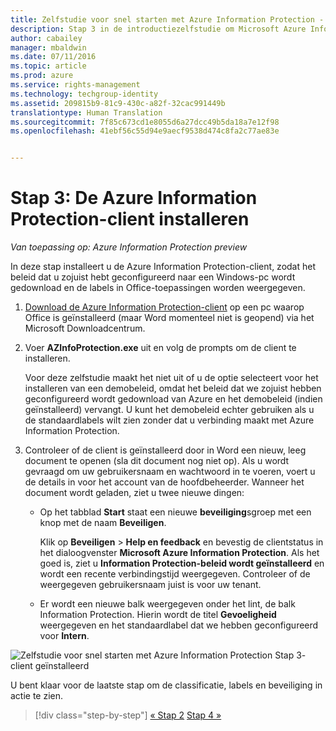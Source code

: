 ```yaml
---
title: Zelfstudie voor snel starten met Azure Information Protection - Stap 3 | Azure Rights Management
description: Stap 3 in de introductiezelfstudie om Microsoft Azure Information Protection snel uit te proberen voor uw organisatie, met slechts 4 stappen die minder dan 15 minuten duren.
author: cabailey
manager: mbaldwin
ms.date: 07/11/2016
ms.topic: article
ms.prod: azure
ms.service: rights-management
ms.technology: techgroup-identity
ms.assetid: 209815b9-81c9-430c-a82f-32cac991449b
translationtype: Human Translation
ms.sourcegitcommit: 7f85c673cd1e8055d6a27dcc49b5da18a7e12f98
ms.openlocfilehash: 41ebf56c55d94e9aecf9538d474c8fa2c77ae83e


---
```


# Stap 3: De Azure Information Protection-client installeren 

*Van toepassing op: Azure Information Protection preview*

In deze stap installeert u de Azure Information Protection-client, zodat het beleid dat u zojuist hebt geconfigureerd naar een Windows-pc wordt gedownload en de labels in Office-toepassingen worden weergegeven. 

1. [Download de Azure Information Protection-client](https://www.microsoft.com/en-us/download/details.aspx?id=53018) op een pc waarop Office is geïnstalleerd (maar Word momenteel niet is geopend) via het Microsoft Downloadcentrum. 

2. Voer **AZInfoProtection.exe** uit en volg de prompts om de client te installeren.

    Voor deze zelfstudie maakt het niet uit of u de optie selecteert voor het installeren van een demobeleid, omdat het beleid dat we zojuist hebben geconfigureerd wordt gedownload van Azure en het demobeleid (indien geïnstalleerd) vervangt. U kunt het demobeleid echter gebruiken als u de standaardlabels wilt zien zonder dat u verbinding maakt met Azure Information Protection. 

3. Controleer of de client is geïnstalleerd door in Word een nieuw, leeg document te openen (sla dit document nog niet op). Als u wordt gevraagd om uw gebruikersnaam en wachtwoord in te voeren, voert u de details in voor het account van de hoofdbeheerder. Wanneer het document wordt geladen, ziet u twee nieuwe dingen:

    - Op het tabblad **Start** staat een nieuwe **beveiliging**sgroep met een knop met de naam **Beveiligen**.

        Klik op **Beveiligen** > **Help en feedback** en bevestig de clientstatus in het dialoogvenster **Microsoft Azure Information Protection**. Als het goed is, ziet u **Information Protection-beleid wordt geïnstalleerd** en wordt een recente verbindingstijd weergegeven. Controleer of de weergegeven gebruikersnaam juist is voor uw tenant.

    - Er wordt een nieuwe balk weergegeven onder het lint, de balk Information Protection. Hierin wordt de titel **Gevoeligheid** weergegeven en het standaardlabel dat we hebben geconfigureerd voor **Intern**. 


![Zelfstudie voor snel starten met Azure Information Protection Stap 3- client geïnstalleerd](../media/word2013-callouts.png)

U bent klaar voor de laatste stap om de classificatie, labels en beveiliging in actie te zien.

>[!div class="step-by-step"]
[&#171; Stap 2](infoprotect-tutorial-step2.md)
[Stap 4 &#187;](infoprotect-tutorial-step4.md)


<!--HONumber=Jul16_HO3-->


